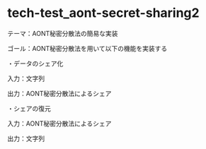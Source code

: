 # tech-test_aont-secret-sharing2


テーマ：AONT秘密分散法の簡易な実装


ゴール：AONT秘密分散法を用いて以下の機能を実装する


・データのシェア化

  
  入力：文字列

  
  出力：AONT秘密分散法によるシェア


・シェアの復元　

  
  入力：AONT秘密分散法によるシェア　

  
  出力：文字列
